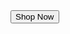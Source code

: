 <html>
<head>
<style>
body {
	background-image: url("intro.jpg");
	}
		
	button {
	position: relative;
	background-color: #CC4B4B;
	color: white;
	padding: 20px 25px;
	margin: 8px 0;
	border: none;
	cursor: point;
	width: 150%;
	}
	
	button:hover {
	background-color: #C99A2C;
	}
	
.center {
  margin: 0;
  position: absolute;
  top: 70%;
  left: 50%;
  -ms-transform: translate(-50%, -50%);
  transform: translate(-50%, -50%);
  }
	
</style>	
</head>

<body>

<form Action="bestsellers.html">
<div class="center">
<button>Shop Now</button>
</div>
</form>


</body>
</html>
